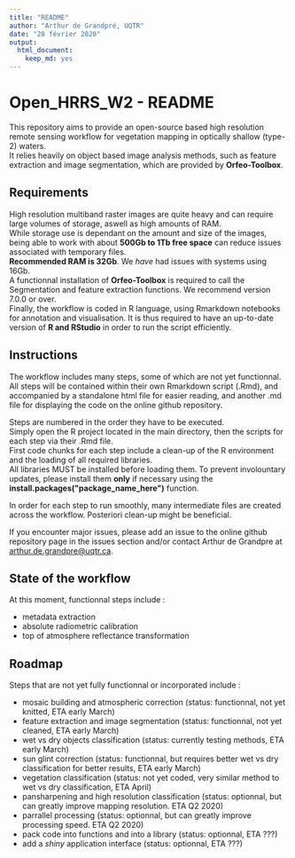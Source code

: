 ```yaml
---
title: "README"
author: "Arthur de Grandpré, UQTR"
date: "28 février 2020"
output: 
  html_document: 
    keep_md: yes
---
```


# Open_HRRS_W2 - README
This repository aims to provide an open-source based high resolution remote sensing workflow for vegetation mapping in optically shallow (type-2) waters.  
It relies heavily on object based image analysis methods, such as feature extraction and image segmentation, which are provided by **Orfeo-Toolbox**.  

## Requirements
High resolution multiband raster images are quite heavy and can require large volumes of storage, aswell as high amounts of RAM.  
While storage use is dependant on the amount and size of the images, being able to work with about **500Gb to 1Tb free space** can reduce issues associated with temporary files.  
**Recommended RAM is 32Gb**. We *have* had issues with systems using 16Gb.  
A functionnal installation of **Orfeo-Toolbox** is required to call the Segmentation and feature extraction functions. We recommend version 7.0.0 or over.  
Finally, the workflow is coded in R language, using Rmarkdown notebooks for annotation and visualisation. It is thus required to have an up-to-date version of **R and RStudio** in order to run the script efficiently. 

## Instructions
The workflow includes many steps, some of which are not yet functionnal.  
All steps will be contained within their own Rmarkdown script (.Rmd), and accompanied by a standalone html file for easier reading, and another .md file for displaying the code on the online github repository.  
  
  
Steps are numbered in the order they have to be executed.  
Simply open the R project located in the main directory, then the scripts for each step via their .Rmd file.  
First code chunks for each step include a clean-up of the R environment and the loading of all required libraries.  
All libraries MUST be installed before loading them. To prevent involountary updates, please install them **only** if necessary using the **install.packages("package_name_here")** function.  
  
In order for each step to run smoothly, many intermediate files are created across the workflow. Posteriori clean-up might be beneficial.  

If you encounter major issues, please add an issue to the online github repository page in the issues section and/or contact Arthur de Grandpre at arthur.de.grandpre@uqtr.ca.

## State of the workflow
At this moment, functionnal steps include :  
- metadata extraction  
- absolute radiometric calibration
- top of atmosphere reflectance transformation

## Roadmap
Steps that are not yet fully functionnal or incorporated include :  
- mosaic building and atmospheric correction (status: functionnal, not yet knitted, ETA early March)  
- feature extraction and image segmentation (status: functionnal, not yet cleaned, ETA early March)  
- wet vs dry objects classification (status: currently testing methods, ETA early March)  
- sun glint correction (status: functionnal, but requires better wet vs dry classification for better results, ETA early March)  
- vegetation classification (status: not yet coded, very similar method to wet vs dry classification, ETA April)  
- pansharpening and high resolution classification (status: optionnal, but can greatly improve mapping resolution. ETA Q2 2020)  
- parrallel processing (status: optionnal, but can greatly improve processing speed. ETA Q2 2020)
- pack code into functions and into a library (status: optionnal, ETA ???)
- add a *shiny* application interface (status: optionnal, ETA ???)
